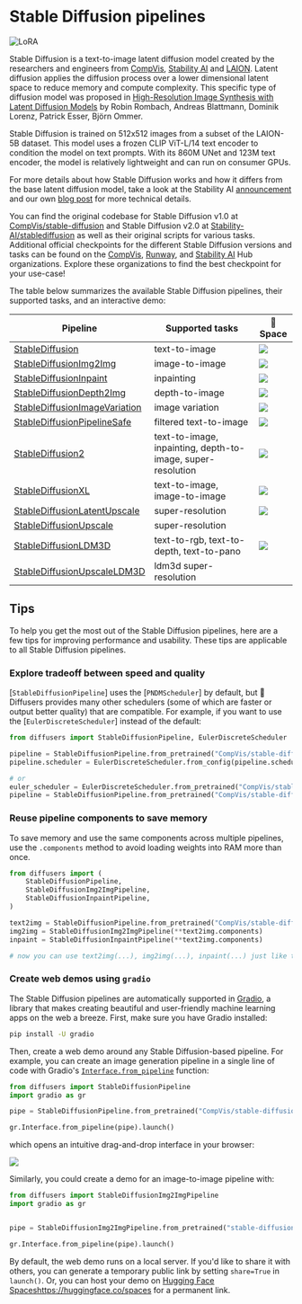 <!--Copyright 2024 The HuggingFace Team. All rights reserved.

Licensed under the Apache License, Version 2.0 (the "License"); you may not use this file except in compliance with
the License. You may obtain a copy of the License at

http://www.apache.org/licenses/LICENSE-2.0

Unless required by applicable law or agreed to in writing, software distributed under the License is distributed on
an "AS IS" BASIS, WITHOUT WARRANTIES OR CONDITIONS OF ANY KIND, either express or implied. See the License for the
specific language governing permissions and limitations under the License.
-->

# Stable Diffusion pipelines

<div class="flex flex-wrap space-x-1">
  <img alt="LoRA" src="https://img.shields.io/badge/LoRA-d8b4fe?style=flat"/>
</div>

Stable Diffusion is a text-to-image latent diffusion model created by the researchers and engineers from [CompVis](https://github.com/CompVis), [Stability AI](https://stability.ai/) and [LAION](https://laion.ai/). Latent diffusion applies the diffusion process over a lower dimensional latent space to reduce memory and compute complexity. This specific type of diffusion model was proposed in [High-Resolution Image Synthesis with Latent Diffusion Models](https://huggingface.co/papers/2112.10752) by Robin Rombach, Andreas Blattmann, Dominik Lorenz, Patrick Esser, Björn Ommer.

Stable Diffusion is trained on 512x512 images from a subset of the LAION-5B dataset. This model uses a frozen CLIP ViT-L/14 text encoder to condition the model on text prompts. With its 860M UNet and 123M text encoder, the model is relatively lightweight and can run on consumer GPUs.

For more details about how Stable Diffusion works and how it differs from the base latent diffusion model, take a look at the Stability AI [announcement](https://stability.ai/blog/stable-diffusion-announcement) and our own [blog post](https://huggingface.co/blog/stable_diffusion#how-does-stable-diffusion-work) for more technical details.

You can find the original codebase for Stable Diffusion v1.0 at [CompVis/stable-diffusion](https://github.com/CompVis/stable-diffusion) and Stable Diffusion v2.0 at [Stability-AI/stablediffusion](https://github.com/Stability-AI/stablediffusion) as well as their original scripts for various tasks. Additional official checkpoints for the different Stable Diffusion versions and tasks can be found on the [CompVis](https://huggingface.co/CompVis), [Runway](https://huggingface.co/runwayml), and [Stability AI](https://huggingface.co/stabilityai) Hub organizations. Explore these organizations to find the best checkpoint for your use-case!

The table below summarizes the available Stable Diffusion pipelines, their supported tasks, and an interactive demo:

<div class="flex justify-center">
    <div class="rounded-xl border border-gray-200">
    <table class="min-w-full divide-y-2 divide-gray-200 bg-white text-sm">
        <thead>
        <tr>
            <th class="px-4 py-2 font-medium text-gray-900 text-left">
            Pipeline
            </th>
            <th class="px-4 py-2 font-medium text-gray-900 text-left">
            Supported tasks
            </th>
            <th class="px-4 py-2 font-medium text-gray-900 text-left">
            🤗 Space
            </th>
        </tr>
        </thead>
        <tbody class="divide-y divide-gray-200">
        <tr>
            <td class="px-4 py-2 text-gray-700">
            <a href="./text2img">StableDiffusion</a>
            </td>
            <td class="px-4 py-2 text-gray-700">text-to-image</td>
            <td class="px-4 py-2"><a href="https://huggingface.co/spaces/stabilityai/stable-diffusion"><img src="https://img.shields.io/badge/%F0%9F%A4%97%20Hugging%20Face-Spaces-blue"/></a>
            </td>
        </tr>
        <tr>
            <td class="px-4 py-2 text-gray-700">
            <a href="./img2img">StableDiffusionImg2Img</a>
            </td>
            <td class="px-4 py-2 text-gray-700">image-to-image</td>
            <td class="px-4 py-2"><a href="https://huggingface.co/spaces/huggingface/diffuse-the-rest"><img src="https://img.shields.io/badge/%F0%9F%A4%97%20Hugging%20Face-Spaces-blue"/></a>
            </td>
        </tr>
        <tr>
            <td class="px-4 py-2 text-gray-700">
            <a href="./inpaint">StableDiffusionInpaint</a>
            </td>
            <td class="px-4 py-2 text-gray-700">inpainting</td>
            <td class="px-4 py-2"><a href="https://huggingface.co/spaces/runwayml/stable-diffusion-inpainting"><img src="https://img.shields.io/badge/%F0%9F%A4%97%20Hugging%20Face-Spaces-blue"/></a>
            </td>
        </tr>
        <tr>
            <td class="px-4 py-2 text-gray-700">
            <a href="./depth2img">StableDiffusionDepth2Img</a>
            </td>
            <td class="px-4 py-2 text-gray-700">depth-to-image</td>
            <td class="px-4 py-2"><a href="https://huggingface.co/spaces/radames/stable-diffusion-depth2img"><img src="https://img.shields.io/badge/%F0%9F%A4%97%20Hugging%20Face-Spaces-blue"/></a>
            </td>
        </tr>
        <tr>
            <td class="px-4 py-2 text-gray-700">
            <a href="./image_variation">StableDiffusionImageVariation</a>
            </td>
            <td class="px-4 py-2 text-gray-700">image variation</td>
            <td class="px-4 py-2"><a href="https://huggingface.co/spaces/lambdalabs/stable-diffusion-image-variations"><img src="https://img.shields.io/badge/%F0%9F%A4%97%20Hugging%20Face-Spaces-blue"/></a>
            </td>
        </tr>
        <tr>
            <td class="px-4 py-2 text-gray-700">
            <a href="./stable_diffusion_safe">StableDiffusionPipelineSafe</a>
            </td>
            <td class="px-4 py-2 text-gray-700">filtered text-to-image</td>
            <td class="px-4 py-2"><a href="https://huggingface.co/spaces/AIML-TUDA/unsafe-vs-safe-stable-diffusion"><img src="https://img.shields.io/badge/%F0%9F%A4%97%20Hugging%20Face-Spaces-blue"/></a>
            </td>
        </tr>
        <tr>
            <td class="px-4 py-2 text-gray-700">
            <a href="./stable_diffusion_2">StableDiffusion2</a>
            </td>
            <td class="px-4 py-2 text-gray-700">text-to-image, inpainting, depth-to-image, super-resolution</td>
            <td class="px-4 py-2"><a href="https://huggingface.co/spaces/stabilityai/stable-diffusion"><img src="https://img.shields.io/badge/%F0%9F%A4%97%20Hugging%20Face-Spaces-blue"/></a>
            </td>
        </tr>
        <tr>
            <td class="px-4 py-2 text-gray-700">
            <a href="./stable_diffusion_xl">StableDiffusionXL</a>
            </td>
            <td class="px-4 py-2 text-gray-700">text-to-image, image-to-image</td>
            <td class="px-4 py-2"><a href="https://huggingface.co/spaces/RamAnanth1/stable-diffusion-xl"><img src="https://img.shields.io/badge/%F0%9F%A4%97%20Hugging%20Face-Spaces-blue"/></a>
            </td>
        </tr>
        <tr>
            <td class="px-4 py-2 text-gray-700">
            <a href="./latent_upscale">StableDiffusionLatentUpscale</a>
            </td>
            <td class="px-4 py-2 text-gray-700">super-resolution</td>
            <td class="px-4 py-2"><a href="https://huggingface.co/spaces/huggingface-projects/stable-diffusion-latent-upscaler"><img src="https://img.shields.io/badge/%F0%9F%A4%97%20Hugging%20Face-Spaces-blue"/></a>
            </td>
        </tr>
        <tr>
            <td class="px-4 py-2 text-gray-700">
            <a href="./upscale">StableDiffusionUpscale</a>
            </td>
            <td class="px-4 py-2 text-gray-700">super-resolution</td>
        </tr>
        <tr>
            <td class="px-4 py-2 text-gray-700">
            <a href="./ldm3d_diffusion">StableDiffusionLDM3D</a>
            </td>
            <td class="px-4 py-2 text-gray-700">text-to-rgb, text-to-depth, text-to-pano</td>
            <td class="px-4 py-2"><a href="https://huggingface.co/spaces/r23/ldm3d-space"><img src="https://img.shields.io/badge/%F0%9F%A4%97%20Hugging%20Face-Spaces-blue"/></a>
            </td>
        </tr>
        <tr>
            <td class="px-4 py-2 text-gray-700">
            <a href="./ldm3d_diffusion">StableDiffusionUpscaleLDM3D</a>
            </td>
            <td class="px-4 py-2 text-gray-700">ldm3d super-resolution</td>
        </tr>
        </tbody>
    </table>
    </div>
</div>

## Tips

To help you get the most out of the Stable Diffusion pipelines, here are a few tips for improving performance and usability. These tips are applicable to all Stable Diffusion pipelines.

### Explore tradeoff between speed and quality

[`StableDiffusionPipeline`] uses the [`PNDMScheduler`] by default, but 🤗 Diffusers provides many other schedulers (some of which are faster or output better quality) that are compatible. For example, if you want to use the [`EulerDiscreteScheduler`] instead of the default:

```py
from diffusers import StableDiffusionPipeline, EulerDiscreteScheduler

pipeline = StableDiffusionPipeline.from_pretrained("CompVis/stable-diffusion-v1-4")
pipeline.scheduler = EulerDiscreteScheduler.from_config(pipeline.scheduler.config)

# or
euler_scheduler = EulerDiscreteScheduler.from_pretrained("CompVis/stable-diffusion-v1-4", subfolder="scheduler")
pipeline = StableDiffusionPipeline.from_pretrained("CompVis/stable-diffusion-v1-4", scheduler=euler_scheduler)
```

### Reuse pipeline components to save memory

To save memory and use the same components across multiple pipelines, use the `.components` method to avoid loading weights into RAM more than once.

```py
from diffusers import (
    StableDiffusionPipeline,
    StableDiffusionImg2ImgPipeline,
    StableDiffusionInpaintPipeline,
)

text2img = StableDiffusionPipeline.from_pretrained("CompVis/stable-diffusion-v1-4")
img2img = StableDiffusionImg2ImgPipeline(**text2img.components)
inpaint = StableDiffusionInpaintPipeline(**text2img.components)

# now you can use text2img(...), img2img(...), inpaint(...) just like the call methods of each respective pipeline
```

### Create web demos using `gradio`

The Stable Diffusion pipelines are automatically supported in [Gradio](https://github.com/gradio-app/gradio/), a library that makes creating beautiful and user-friendly machine learning apps on the web a breeze. First, make sure you have Gradio installed:

```sh
pip install -U gradio
```

Then, create a web demo around any Stable Diffusion-based pipeline. For example, you can create an image generation pipeline in a single line of code with Gradio's [`Interface.from_pipeline`](https://www.gradio.app/docs/interface#interface-from-pipeline) function:

```py
from diffusers import StableDiffusionPipeline
import gradio as gr

pipe = StableDiffusionPipeline.from_pretrained("CompVis/stable-diffusion-v1-4")

gr.Interface.from_pipeline(pipe).launch()
```

which opens an intuitive drag-and-drop interface in your browser:

![](https://huggingface.co/datasets/huggingface/documentation-images/resolve/main/diffusers/gradio-panda.png)

Similarly, you could create a demo for an image-to-image pipeline with:

```py
from diffusers import StableDiffusionImg2ImgPipeline
import gradio as gr


pipe = StableDiffusionImg2ImgPipeline.from_pretrained("stable-diffusion-v1-5/stable-diffusion-v1-5")

gr.Interface.from_pipeline(pipe).launch()
```

By default, the web demo runs on a local server. If you'd like to share it with others, you can generate a temporary public
link by setting `share=True` in `launch()`. Or, you can host your demo on [Hugging Face Spaces](https://huggingface.co/spaces)https://huggingface.co/spaces for a permanent link.